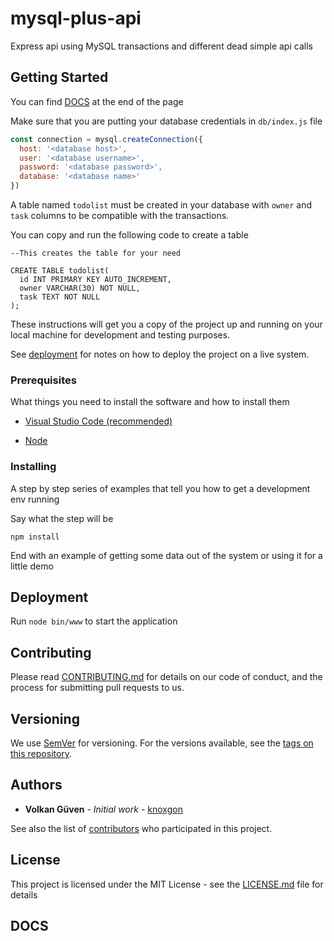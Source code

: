 # mysql-plus-api

Express api using MySQL transactions and different dead simple api calls

## Getting Started
You can find [DOCS](#DOCS) at the end of the page

Make sure that you are putting your database credentials in `db/index.js` file

```js
const connection = mysql.createConnection({
  host: '<database host>',
  user: '<database username>',
  password: '<database password>',
  database: '<database name>'
})

```

A table named `todolist` must be created in your database with `owner` and `task` columns to be compatible with the transactions.

You can copy and run the following code to create a table

```mysql
--This creates the table for your need

CREATE TABLE todolist(
  id INT PRIMARY KEY AUTO_INCREMENT,
  owner VARCHAR(30) NOT NULL,
  task TEXT NOT NULL
);

```

These instructions will get you a copy of the project up and running on your local machine for development and testing purposes.

See [deployment](#Deployment) for notes on how to deploy the project on a live system.

### Prerequisites

What things you need to install the software and how to install them


- [Visual Studio Code (recommended)](https://code.visualstudio.com/)

- [Node](https://nodejs.org/en/download/)


### Installing

A step by step series of examples that tell you how to get a development env running

Say what the step will be

```
npm install
```

End with an example of getting some data out of the system or using it for a little demo

## Deployment

Run `node bin/www` to start the application

## Contributing

Please read [CONTRIBUTING.md](https://gist.github.com/PurpleBooth/b24679402957c63ec426) for details on our code of conduct, and the process for submitting pull requests to us.

## Versioning

We use [SemVer](http://semver.org/) for versioning. For the versions available, see the [tags on this repository](https://github.com/your/project/tags). 

## Authors

* **Volkan Güven** - *Initial work* - [knoxgon](https://github.com/knoxgon)

See also the list of [contributors](https://github.com/your/project/contributors) who participated in this project.

## License

This project is licensed under the MIT License - see the [LICENSE.md](LICENSE.md) file for details

## DOCS


